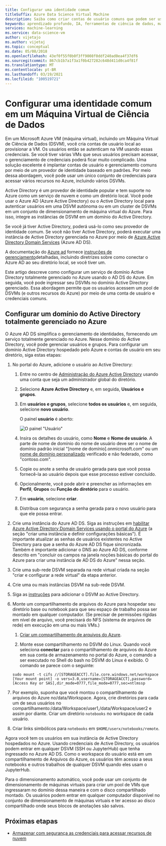 ```yaml
---
title: Configurar uma identidade comum
titleSuffix: Azure Data Science Virtual Machine
description: Saiba como criar contas de usuário comuns que podem ser usadas em várias Máquinas Virtuais de Ciência de Dados. Você pode usar o Azure Active Directory ou um Active Directory local para autenticar usuários na Máquina Virtual de Ciência de Dados.
keywords: aprendizado profundo, IA, ferramentas de ciência de dados, máquina virtual de ciência de dados, análise geoespacial, processo de ciência de dados da equipe
services: machine-learning
ms.service: data-science-vm
author: vijetajo
ms.author: vijetaj
ms.topic: conceptual
ms.date: 05/08/2018
ms.openlocfilehash: 43ef0f55f0b0f3ff9008f0ddf240ad0ea4f37df6
ms.sourcegitcommit: 867cb1b7a1f3a1f0b427282c648d411d0ca4f81f
ms.translationtype: MT
ms.contentlocale: pt-BR
ms.lasthandoff: 03/19/2021
ms.locfileid: "100519721"
---
```

# <a name="set-up-a-common-identity-on-a-data-science-virtual-machine"></a>Configurar uma identidade comum em um Máquina Virtual de Ciência de Dados

Em um Microsoft Azure VM (máquina virtual), incluindo um Máquina Virtual de Ciência de Dados (DSVM), você cria contas de usuário local ao provisionar a VM. Os usuários então se autenticam na VM usando essas credenciais. Se você tiver várias VMs que seus usuários precisam acessar, o gerenciamento de credenciais poderá ficar muito complicado. Uma solução excelente é implantar contas de usuário e gerenciamento comuns por meio de um provedor de identidade baseado em padrões. Por meio dessa abordagem, você pode usar um único conjunto de credenciais para acessar vários recursos no Azure, incluindo vários DSVMs.

Active Directory é um provedor de identidade popular e tem suporte no Azure como um serviço de nuvem e como um diretório local. Você pode usar o Azure AD (Azure Active Directory) ou o Active Directory local para autenticar usuários em uma DSVM autônoma ou em um cluster de DSVMs em um conjunto de dimensionamento de máquina virtual do Azure. Para isso, integre as instâncias de DSVM em um domínio do Active Directory.

Se você já tiver Active Directory, poderá usá-lo como seu provedor de identidade comum. Se você não tiver Active Directory, poderá executar uma instância de Active Directory gerenciada no Azure por meio de [Azure Active Directory Domain Services](../../active-directory-domain-services/index.yml) (Azure AD DS).

A documentação do [Azure ad](../../active-directory/index.yml) fornece [instruções de gerenciamento](../../active-directory/hybrid/whatis-hybrid-identity.md)detalhadas, incluindo diretrizes sobre como conectar o Azure AD ao seu diretório local, se você tiver um.

Este artigo descreve como configurar um serviço de domínio Active Directory totalmente gerenciado no Azure usando o AD DS do Azure. Em seguida, você pode ingressar seu DSVMs no domínio Active Directory gerenciado. Essa abordagem permite que os usuários acessem um pool de DSVMs (e outros recursos do Azure) por meio de uma conta de usuário e credenciais comuns.

## <a name="set-up-a-fully-managed-active-directory-domain-on-azure"></a>Configurar um domínio do Active Directory totalmente gerenciado no Azure

O Azure AD DS simplifica o gerenciamento de identidades, fornecendo um serviço totalmente gerenciado no Azure. Nesse domínio do Active Directory, você pode gerenciar usuários e grupos. Para configurar um domínio Active Directory hospedado pelo Azure e contas de usuário em seu diretório, siga estas etapas:

1. No portal do Azure, adicione o usuário ao Active Directory: 

   1. Entre no centro de [Administração do Azure Active Directory](https://aad.portal.azure.com) usando uma conta que seja um administrador global do diretório.
    
   1. Selecione **Azure Active Directory** e, em seguida, **Usuários e grupos**.
    
   1. Em **usuários e grupos**, selecione **todos os usuários** e, em seguida, selecione **novo usuário**.
   
        O painel **usuário** é aberto:
      
        ![O painel "Usuário"](./media/add-user.png)
    
   1. Insira os detalhes do usuário, como **Nome** e **Nome de usuário**. A parte de nome de domínio do nome de usuário deve ser o nome de domínio padrão inicial "[nome de domínio].onmicrosoft.com" ou um [nome de domínio personalizado](../../active-directory/fundamentals/add-custom-domain.md) verificado e não federado, como "contoso.com".
    
   1. Copie ou anote a senha de usuário gerada para que você possa fornecê-la ao usuário depois que esse processo estiver concluído.
    
   1. Opcionalmente, você pode abrir e preencher as informações em **Perfil**, **Grupos** ou **Função do diretório** para o usuário. 
    
   1. Em **usuário**, selecione **criar**.
    
   1. Distribua com segurança a senha gerada para o novo usuário para que ele possa entrar.

1. Crie uma instância do Azure AD DS. Siga as instruções em  [habilitar Azure Active Directory Domain Services usando o portal do Azure](../../active-directory-domain-services/tutorial-create-instance.md) (a seção "criar uma instância e definir configurações básicas"). É importante atualizar as senhas de usuários existentes no Active Directory para que a senha do Azure AD DS fique sincronizada. Também é importante adicionar o DNS ao Azure AD DS, conforme descrito em "concluir os campos na janela noções básicas do portal do Azure para criar uma instância de AD DS do Azure" nessa seção.

1. Crie uma sub-rede DSVM separada na rede virtual criada na seção "criar e configurar a rede virtual" da etapa anterior.
1. Crie uma ou mais instâncias DSVM na sub-rede DSVM.
1. Siga as [instruções](../../active-directory-domain-services/join-ubuntu-linux-vm.md) para adicionar o DSVM ao Active Directory. 
1. Monte um compartilhamento de arquivos do Azure para hospedar seu diretório base ou notebook para que seu espaço de trabalho possa ser montado em qualquer computador. (Se precisar de permissões rígidas em nível de arquivo, você precisará do NFS (sistema de arquivos de rede) em execução em uma ou mais VMs.)

   1. [Criar um compartilhamento de arquivos do Azure](../../storage/files/storage-how-to-create-file-share.md).
    
   2.  Monte esse compartilhamento no DSVM do Linux. Quando você seleciona **conectar** para o compartilhamento de arquivos do Azure em sua conta de armazenamento no portal do Azure, o comando a ser executado no Shell do bash no DSVM do Linux é exibido. O comando se parece com o seguinte:
   
   ```
   sudo mount -t cifs //[STORAGEACCT].file.core.windows.net/workspace [Your mount point] -o vers=3.0,username=[STORAGEACCT],password=[Access Key or SAS],dir_mode=0777,file_mode=0777,sec=ntlmssp
   ```
1. Por exemplo, suponha que você montou o compartilhamento de arquivos do Azure no/data/Workspace. Agora, crie diretórios para cada um de seus usuários no compartilhamento:/data/Workspace/user1,/data/Workspace/user2 e assim por diante. Criar um diretório `notebooks` no workspace de cada usuário. 
1. Criar links simbólicos para `notebooks` em `$HOME/userx/notebooks/remote`.   

Agora você tem os usuários em sua instância de Active Directory hospedados no Azure. Usando credenciais de Active Directory, os usuários podem entrar em qualquer DSVM (SSH ou JupyterHub) que tenha ingressado no Azure AD DS. Como o workspace do usuário está em um compartilhamento de Arquivos do Azure, os usuários têm acesso a seus notebooks e outros trabalhos de qualquer DSVM quando eles usam o JupyterHub.

Para o dimensionamento automático, você pode usar um conjunto de dimensionamento de máquinas virtuais para criar um pool de VMs que ingressaram no domínio dessa maneira e com o disco compartilhado montado. Os usuários podem entrar em qualquer computador disponível no conjunto de dimensionamento de máquinas virtuais e ter acesso ao disco compartilhado onde seus blocos de anotações são salvos. 

## <a name="next-steps"></a>Próximas etapas

* [Armazenar com segurança as credenciais para acessar recursos de nuvem](dsvm-secure-access-keys.md)